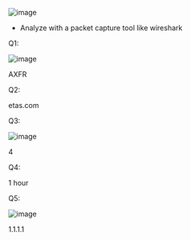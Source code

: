 ![image](https://github.com/Kiezroy/NCL/assets/67439231/1992c8e2-81db-4c88-8835-09dadb509bff)

- Analyze with a packet capture tool like wireshark

Q1:

![image](https://github.com/Kiezroy/NCL/assets/67439231/018bbb01-251f-4c6c-8bbc-03fe2cf03ad3)

AXFR

Q2: 

etas.com

Q3:

![image](https://github.com/Kiezroy/NCL/assets/67439231/a77df053-3c2c-4763-a01b-8c99c5b1a884)


4

Q4: 

1 hour

Q5:

![image](https://github.com/Kiezroy/NCL/assets/67439231/20306935-75e3-43d1-a337-f0582a1ad2e8)

1.1.1.1
